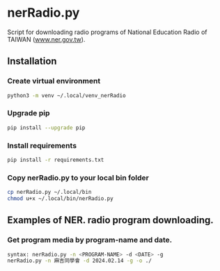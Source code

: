 # nerRadio.py
Script for downloading radio programs of National Education Radio of TAIWAN (www.ner.gov.tw).

## Installation
### Create virtual environment
```bash
python3 -m venv ~/.local/venv_nerRadio
```
### Upgrade pip
```bash
pip install --upgrade pip
```
### Install requirements
```bash
pip install -r requirements.txt
```
### Copy nerRadio.py to your local bin folder
```bash
cp nerRadio.py ~/.local/bin
chmod u+x ~/.local/bin/nerRadio.py
```
## Examples of NER. radio program downloading.
### Get program media by program-name and date.
```bash
syntax: nerRadio.py -n <PROGRAM-NAME> -d <DATE> -g
nerRadio.py -n 麻吉同學會 -d 2024.02.14 -g -o ./
```
